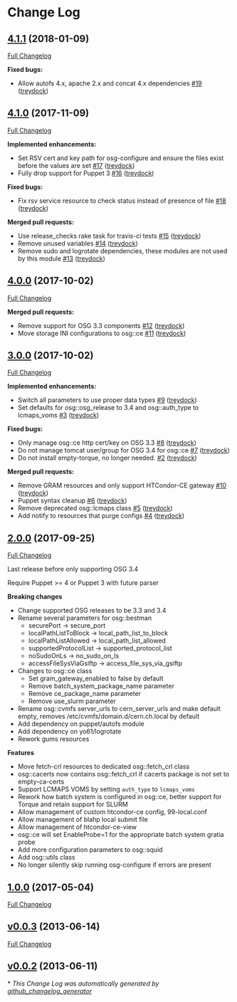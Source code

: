 # Change Log

## [4.1.1](https://github.com/treydock/puppet-osg/tree/4.1.1) (2018-01-09)
[Full Changelog](https://github.com/treydock/puppet-osg/compare/4.1.0...4.1.1)

**Fixed bugs:**

- Allow autofs 4.x, apache 2.x and concat 4.x dependencies [\#19](https://github.com/treydock/puppet-osg/pull/19) ([treydock](https://github.com/treydock))

## [4.1.0](https://github.com/treydock/puppet-osg/tree/4.1.0) (2017-11-09)
[Full Changelog](https://github.com/treydock/puppet-osg/compare/4.0.0...4.1.0)

**Implemented enhancements:**

- Set RSV cert and key path for osg-configure and ensure the files exist before the values are set [\#17](https://github.com/treydock/puppet-osg/pull/17) ([treydock](https://github.com/treydock))
- Fully drop support for Puppet 3 [\#16](https://github.com/treydock/puppet-osg/pull/16) ([treydock](https://github.com/treydock))

**Fixed bugs:**

- Fix rsv service resource to check status instead of presence of file [\#18](https://github.com/treydock/puppet-osg/pull/18) ([treydock](https://github.com/treydock))

**Merged pull requests:**

- Use release\_checks rake task for travis-ci tests [\#15](https://github.com/treydock/puppet-osg/pull/15) ([treydock](https://github.com/treydock))
- Remove unused variables [\#14](https://github.com/treydock/puppet-osg/pull/14) ([treydock](https://github.com/treydock))
- Remove sudo and logrotate dependencies, these modules are not used by this module [\#13](https://github.com/treydock/puppet-osg/pull/13) ([treydock](https://github.com/treydock))

## [4.0.0](https://github.com/treydock/puppet-osg/tree/4.0.0) (2017-10-02)
[Full Changelog](https://github.com/treydock/puppet-osg/compare/3.0.0...4.0.0)

**Merged pull requests:**

- Remove support for OSG 3.3 components [\#12](https://github.com/treydock/puppet-osg/pull/12) ([treydock](https://github.com/treydock))
- Move storage INI configurations to osg::ce [\#11](https://github.com/treydock/puppet-osg/pull/11) ([treydock](https://github.com/treydock))

## [3.0.0](https://github.com/treydock/puppet-osg/tree/3.0.0) (2017-10-02)
[Full Changelog](https://github.com/treydock/puppet-osg/compare/2.0.0...3.0.0)

**Implemented enhancements:**

- Switch all parameters to use proper data types [\#9](https://github.com/treydock/puppet-osg/pull/9) ([treydock](https://github.com/treydock))
- Set defaults for osg::osg\_release to 3.4 and osg::auth\_type to lcmaps\_voms [\#3](https://github.com/treydock/puppet-osg/pull/3) ([treydock](https://github.com/treydock))

**Fixed bugs:**

- Only manage osg::ce http cert/key on OSG 3.3 [\#8](https://github.com/treydock/puppet-osg/pull/8) ([treydock](https://github.com/treydock))
- Do not manage tomcat user/group for OSG 3.4 for osg::ce [\#7](https://github.com/treydock/puppet-osg/pull/7) ([treydock](https://github.com/treydock))
- Do not install empty-torque, no longer needed. [\#2](https://github.com/treydock/puppet-osg/pull/2) ([treydock](https://github.com/treydock))

**Merged pull requests:**

- Remove GRAM resources and only support HTCondor-CE gateway [\#10](https://github.com/treydock/puppet-osg/pull/10) ([treydock](https://github.com/treydock))
- Puppet syntax cleanup [\#6](https://github.com/treydock/puppet-osg/pull/6) ([treydock](https://github.com/treydock))
- Remove deprecated osg::lcmaps class [\#5](https://github.com/treydock/puppet-osg/pull/5) ([treydock](https://github.com/treydock))
- Add notify to resources that purge configs [\#4](https://github.com/treydock/puppet-osg/pull/4) ([treydock](https://github.com/treydock))

## [2.0.0](https://github.com/treydock/puppet-osg/tree/2.0.0) (2017-09-25)
[Full Changelog](https://github.com/treydock/puppet-osg/compare/1.0.0...2.0.0)

Last release before only supporting OSG 3.4

Require Puppet >= 4 or Puppet 3 with future parser

**Breaking changes**

* Change supported OSG releases to be 3.3 and 3.4
* Rename several parameters for osg::bestman
    * securePort -> secure_port
    * localPathListToBlock -> local\_path\_list\_to_block
    * localPathListAllowed -> local\_path\_list_allowed
    * supportedProtocolList -> supported\_protocol_list
    * noSudoOnLs -> no\_sudo\_on_ls
    * accessFileSysViaGsiftp -> access\_file\_sys\_via_gsiftp
* Changes to osg::ce class
    * Set gram\_gateway_enabled to false by default
    * Remove batch\_system\_package_name parameter
    * Remove ce\_package_name parameter
    * Remove use_slurm parameter
* Rename osg::cvmfs server_urls to cern\_server_urls and make default empty, removes /etc/cvmfs/domain.d/cern.ch.local by default
* Add dependency on puppet/autofs module
* Add dependency on yo61/logrotate
* Rework gums resources

**Features**

* Move fetch-crl resources to dedicated osg::fetch_crl class
* osg::cacerts now contains osg::fetch_crl if cacerts package is not set to empty-ca-certs
* Support LCMAPS VOMS by setting `auth_type` to `lcmaps_voms`
* Rework how batch system is configured in osg::ce, better support for Torque and retain support for SLURM
* Allow management of custom htcondor-ce config, 99-local.conf
* Allow management of blahp local submit file
* Allow management of htcondor-ce-view
* osg::ce will set EnableProbe=1 for the appropriate batch system gratia probe
* Add more configuration parameters to osg::squid
* Add osg::utils class
* No longer silently skip running osg-configure if errors are present

## [1.0.0](https://github.com/treydock/puppet-osg/tree/1.0.0) (2017-05-04)
[Full Changelog](https://github.com/treydock/puppet-osg/compare/v0.0.3...1.0.0)

## [v0.0.3](https://github.com/treydock/puppet-osg/tree/v0.0.3) (2013-06-14)
[Full Changelog](https://github.com/treydock/puppet-osg/compare/v0.0.2...v0.0.3)

## [v0.0.2](https://github.com/treydock/puppet-osg/tree/v0.0.2) (2013-06-11)


\* *This Change Log was automatically generated by [github_changelog_generator](https://github.com/skywinder/Github-Changelog-Generator)*